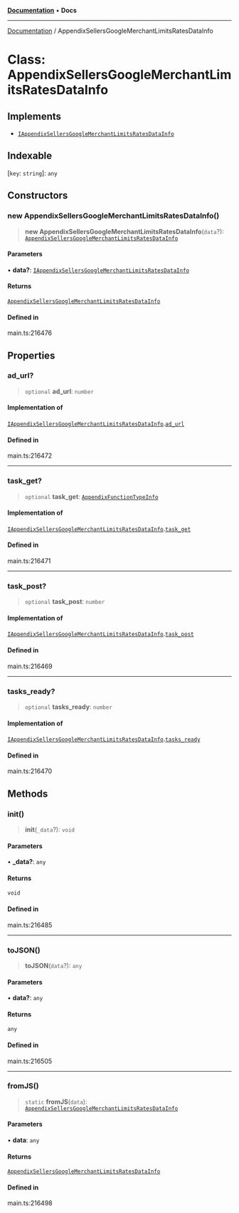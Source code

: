 [**Documentation**](../README.md) • **Docs**

***

[Documentation](../globals.md) / AppendixSellersGoogleMerchantLimitsRatesDataInfo

# Class: AppendixSellersGoogleMerchantLimitsRatesDataInfo

## Implements

- [`IAppendixSellersGoogleMerchantLimitsRatesDataInfo`](../interfaces/IAppendixSellersGoogleMerchantLimitsRatesDataInfo.md)

## Indexable

 \[`key`: `string`\]: `any`

## Constructors

### new AppendixSellersGoogleMerchantLimitsRatesDataInfo()

> **new AppendixSellersGoogleMerchantLimitsRatesDataInfo**(`data`?): [`AppendixSellersGoogleMerchantLimitsRatesDataInfo`](AppendixSellersGoogleMerchantLimitsRatesDataInfo.md)

#### Parameters

• **data?**: [`IAppendixSellersGoogleMerchantLimitsRatesDataInfo`](../interfaces/IAppendixSellersGoogleMerchantLimitsRatesDataInfo.md)

#### Returns

[`AppendixSellersGoogleMerchantLimitsRatesDataInfo`](AppendixSellersGoogleMerchantLimitsRatesDataInfo.md)

#### Defined in

main.ts:216476

## Properties

### ad\_url?

> `optional` **ad\_url**: `number`

#### Implementation of

[`IAppendixSellersGoogleMerchantLimitsRatesDataInfo`](../interfaces/IAppendixSellersGoogleMerchantLimitsRatesDataInfo.md).[`ad_url`](../interfaces/IAppendixSellersGoogleMerchantLimitsRatesDataInfo.md#ad_url)

#### Defined in

main.ts:216472

***

### task\_get?

> `optional` **task\_get**: [`AppendixFunctionTypeInfo`](AppendixFunctionTypeInfo.md)

#### Implementation of

[`IAppendixSellersGoogleMerchantLimitsRatesDataInfo`](../interfaces/IAppendixSellersGoogleMerchantLimitsRatesDataInfo.md).[`task_get`](../interfaces/IAppendixSellersGoogleMerchantLimitsRatesDataInfo.md#task_get)

#### Defined in

main.ts:216471

***

### task\_post?

> `optional` **task\_post**: `number`

#### Implementation of

[`IAppendixSellersGoogleMerchantLimitsRatesDataInfo`](../interfaces/IAppendixSellersGoogleMerchantLimitsRatesDataInfo.md).[`task_post`](../interfaces/IAppendixSellersGoogleMerchantLimitsRatesDataInfo.md#task_post)

#### Defined in

main.ts:216469

***

### tasks\_ready?

> `optional` **tasks\_ready**: `number`

#### Implementation of

[`IAppendixSellersGoogleMerchantLimitsRatesDataInfo`](../interfaces/IAppendixSellersGoogleMerchantLimitsRatesDataInfo.md).[`tasks_ready`](../interfaces/IAppendixSellersGoogleMerchantLimitsRatesDataInfo.md#tasks_ready)

#### Defined in

main.ts:216470

## Methods

### init()

> **init**(`_data`?): `void`

#### Parameters

• **\_data?**: `any`

#### Returns

`void`

#### Defined in

main.ts:216485

***

### toJSON()

> **toJSON**(`data`?): `any`

#### Parameters

• **data?**: `any`

#### Returns

`any`

#### Defined in

main.ts:216505

***

### fromJS()

> `static` **fromJS**(`data`): [`AppendixSellersGoogleMerchantLimitsRatesDataInfo`](AppendixSellersGoogleMerchantLimitsRatesDataInfo.md)

#### Parameters

• **data**: `any`

#### Returns

[`AppendixSellersGoogleMerchantLimitsRatesDataInfo`](AppendixSellersGoogleMerchantLimitsRatesDataInfo.md)

#### Defined in

main.ts:216498
